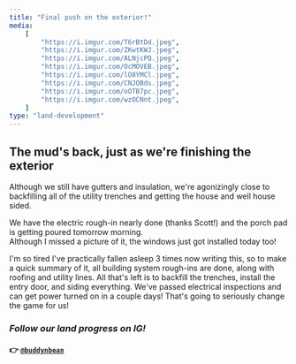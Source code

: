 ```yaml
---
title: "Final push on the exterior!"
media:
    [
        "https://i.imgur.com/T6rBtDd.jpeg",
        "https://i.imgur.com/ZKwtKWJ.jpeg",
        "https://i.imgur.com/ALNjcPQ.jpeg",
        "https://i.imgur.com/OcMOVEB.jpeg",
        "https://i.imgur.com/lO8YMCl.jpeg",
        "https://i.imgur.com/CNJOBds.jpeg",
        "https://i.imgur.com/oOTB7pc.jpeg",
        "https://i.imgur.com/wzOCNnt.jpeg",
    ]
type: "land-development"
---
```


## The mud's back, just as we're finishing the exterior

Although we still have gutters and insulation, we're agonizingly close to backfilling all of the utility trenches and getting the house and well house sided.

We have the electric rough-in nearly done (thanks Scott!) and the porch pad is getting poured tomorrow morning. \
Although I missed a picture of it, the windows just got installed today too!

I'm so tired I've practically fallen asleep 3 times now writing this, so to make a quick summary of it, all building system rough-ins are done, along with roofing and utility lines. All that's left is to backfill the trenches, install the entry door, and siding everything. We've passed electrical inspections and can get power turned on in a couple days! That's going to seriously change the game for us!

### _Follow our land progress on IG!_

#### 👉 [`@buddynbean`](https://instagram.com/buddynbean)
